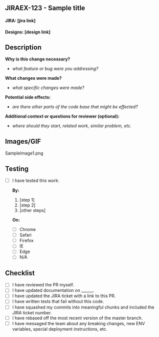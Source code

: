## JIRAEX-123 - Sample title
#### JIRA: [jira link]
#### Designs: [design link]

## Description
**Why is this change necessary?**
* _what feature or bug were you addressing?_

**What changes were made?**
* _what specific changes were made?_

**Potential side effects:**
* _are there other parts of the code base that might be effected?_

**Additional context or questions for reviewer (optional):**
* _where should they start, related work, similar problem, etc._
 
## Images/GIF

SampleImage1.png

## Testing
- [ ] I have tested this work:

   **By:**
   1. [step 1]
   2. [step 2]
   3. [other steps]

   **On:** 
   - [ ] Chrome
   - [ ] Safari
   - [ ] Firefox
   - [ ] IE
   - [ ] Edge
   - [ ] N/A

## Checklist
- [ ] I have reviewed the PR myself.
- [ ] I have updated documentation on ______.
- [ ] I have updated the JIRA ticket with a link to this PR.
- [ ] I have written tests that fail without this code.
- [ ] I have squashed my commits into meaningful chunks and included the JIRA ticket number.
- [ ] I have rebased off the most recent version of the master branch.
- [ ] I have messaged the team about any breaking changes, new ENV variables, special deployment instructions, etc.
